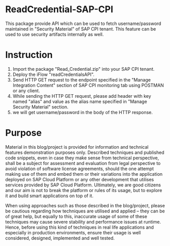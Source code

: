 # ReadCredential-SAP-CPI
This package provide API which can be used to fetch username/password maintained in "Security Material" of SAP CPI tenant. This feature can be used to use security artifacts internally as well. 

# Instruction
1. Import the package "Read_Credential.zip" into your SAP CPI tenant.
2. Deploy the iFlow "readCredentialsAPI".
3. Send HTTP GET request to the endpoint specified in the "Manage Integration Content" section of SAP CPI monitoring tab using POSTMAN or any client.
4. While sending the HTTP GET request, please add header with key named "alias" and value as the alias name specified in "Manage Security Material" section.
5. we will get username/password in the body of the HTTP response.

# Purpose
Material in this blog/project is provided for information and technical features demonstration purposes only. Described techniques and published code snippets, even in case they make sense from technical perspective, shall be a subject for assessment and evaluation from legal perspective to avoid violation of software license agreements, should the one attempt making use of them and embed them or their variations into the application deployed on SAP Cloud Platform or any other development that utilises services provided by SAP Cloud Platform. Ultimately, we are good citizens and our aim is not to break the platform or rules of its usage, but to explore it and build smart applications on top of it.

When using approaches such as those described in the blog/project, please be cautious regarding how techniques are utilised and applied – they can be of great help, but equally to this, inaccurate usage of some of these techniques may cause severe stability and performance issues at runtime. Hence, before using this kind of techniques in real life applications and especially in production environments, ensure their usage is well considered, designed, implemented and well tested.
